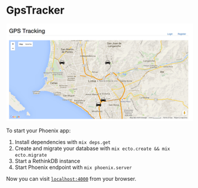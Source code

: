 # GpsTracker

![demo](demo.png)

To start your Phoenix app:

  1. Install dependencies with `mix deps.get`
  2. Create and migrate your database with `mix ecto.create && mix ecto.migrate`
  3. Start a RethinkDB instance
  4. Start Phoenix endpoint with `mix phoenix.server`

Now you can visit [`localhost:4000`](http://localhost:4000) from your browser.

